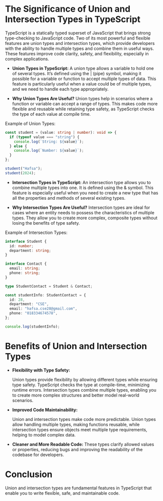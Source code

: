 # The Significance of Union and Intersection Types in TypeScript

TypeScript is a statically typed superset of JavaScript that brings strong type-checking to JavaScript code. Two of its most powerful and flexible features are union types and intersection types, which provide developers with the ability to handle multiple types and combine them in useful ways. These features improve code clarity, safety, and flexibility, especially in complex applications.

+ **Union Types in TypeScript:**
A union type allows a variable to hold one of several types. It’s defined using the | (pipe) symbol, making it possible for a variable or function to accept multiple types of data. This feature is particularly useful when a value could be of multiple types, and we need to handle each type appropriately.

+ **Why Union Types Are Useful?**
Union types help in scenarios where a function or variable can accept a range of types. This makes code more flexible and reusable while retaining type safety, as TypeScript checks the type of each value at compile time.

Example of Union Types:

```ts
const student = (value: string | number): void => {
  if (typeof value === "string") {
    console.log(`String: ${value}`);
  } else {
    console.log(`Number: ${value}`);
  }
};

student("Hafsa");
student(2024);
```

+ **Intersection Types in TypeScript:**
An intersection type allows you to combine multiple types into one. It is defined using the & symbol. This feature is especially useful when you need to create a new type that has all the properties and methods of several existing types.

+ **Why Intersection Types Are Useful?**
Intersection types are ideal for cases where an entity needs to possess the characteristics of multiple types. They allow you to create more complex, composite types without losing the benefits of type safety.

Example of Intersection Types:

```ts
interface Student {
  id: number;
  department: string;
}

interface Contact {
  email: string;
  phone: string;
}

type StudentContact = Student & Contact;

const studentInfo: StudentContact = {
  id: 28,
  department: "CSE",
  email: "hafsa.cse28@gmail.com",
  phone: "018334674578",
};

console.log(studentInfo);
```

# Benefits of Union and Intersection Types

- **Flexibility with Type Safety:**

  Union types provide flexibility by allowing different types while ensuring type safety. TypeScript checks the type at compile-time, minimizing runtime errors.
  Intersection types combine multiple types, enabling you to create more complex structures and better model real-world scenarios.

- **Improved Code Maintainability:**

  Union and intersection types make code more predictable. Union types allow handling multiple types, making functions reusable, while intersection types ensure objects meet multiple type requirements, helping to model complex data.

- **Cleaner and More Readable Code:**
  These types clarify allowed values or properties, reducing bugs and improving the readability of the codebase for developers.

# Conclusion
Union and intersection types are fundamental features in TypeScript that enable you to write flexible, safe, and maintainable code.